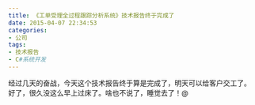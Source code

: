 ```yaml
---
title: 《工单受理全过程跟踪分析系统》技术报告终于完成了
date: 2015-04-07 22:34:53
categories:
- 公司
tags:
- 技术报告
- C#系统开发
---
```

经过几天的奋战，今天这个技术报告终于算是完成了，明天可以给客户交工了。
好了，很久没这么早上过床了。啥也不说了，睡觉去了！@
